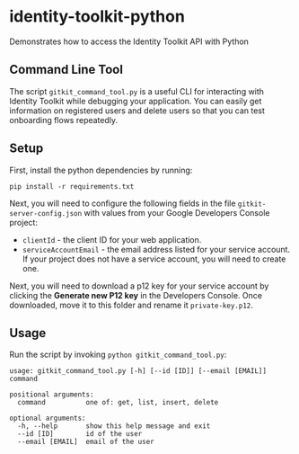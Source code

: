 # identity-toolkit-python
Demonstrates how to access the Identity Toolkit API with Python

## Command Line Tool
The script `gitkit_command_tool.py` is a useful CLI for interacting with 
Identity Toolkit while debugging your application.  You can easily get 
information on registered users and delete users so that you can test
onboarding flows repeatedly.

## Setup
First, install the python dependencies by running:

    pip install -r requirements.txt

Next, you will need to configure the following fields in the file
`gitkit-server-config.json` with values from your Google Developers Console
project:

  * `clientId` - the client ID for your web application.
  * `serviceAccountEmail` - the email address listed for your service account.
  If your project does not have a service account, you will need to create one.

Next, you will need to download a p12 key for your service account by clicking
the **Generate new P12 key** in the Developers Console.  Once downloaded,
move it to this folder and rename it `private-key.p12`. 

## Usage
Run the script by invoking `python gitkit_command_tool.py`:

    usage: gitkit_command_tool.py [-h] [--id [ID]] [--email [EMAIL]] command

    positional arguments:
      command          one of: get, list, insert, delete

    optional arguments:
      -h, --help       show this help message and exit
      --id [ID]        id of the user
      --email [EMAIL]  email of the user

